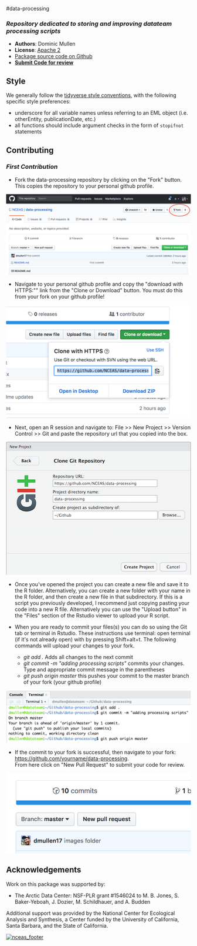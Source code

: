 #data-processing
### *Repository dedicated to storing and improving datateam processing scripts*

- **Authors**: Dominic Mullen
- **License**: [Apache 2](http://opensource.org/licenses/Apache-2.0)
- [Package source code on Github](https://github.com/NCEAS/data-processing)
- [**Submit Code for review**](https://github.com/NCEAS/data-processing/pulls)

## Style
We generally follow the [tidyverse style conventions](http://style.tidyverse.org/), with the following specific style preferences: 

- underscore for all variable names unless referring to an EML object (i.e. otherEntity, publicationDate, etc.)
- all functions should include argument checks in the form of `stopifnot` statements

## Contributing
### *First Contribution*
  
- Fork the data-processing repository by clicking on the "Fork" button.  This copies the repository 
to your personal github profile.
  
![](images/fork.png)
  
- Navigate to your personal github profile and copy the "download with HTTPS:"" link from the "Clone or
Download" button.  You must do this from your fork on your github profile! 
  
![](images/clone.png)

- Next, open an R session and navigate to: File >> New Project >> Version Control >> Git and paste the
repository url that you copied into the box.  
  
![](images/git.png)
  
- Once you've opened the project you can create a new file and save it to the R folder.  Alternatively, you can
create a new folder with your name in the R folder, and then create a new file in that subdirectory.  If this is 
a script you previously developed, I recommend just copying pasting your code into a new R file. Alternatively you 
can use the "Upload button" in the "Files" section of the Rstudio viewer to upload your R script.  
  
- When you are ready to commit your files(s) you can do so using the Git tab or terminal in Rstudio.  These instructions use terminal:  open terminal (if it's not already open) with by pressing Shift+alt+t.  The following commands will upload 
your changes to your fork.  
    - *git add .*  Adds all changes to the next commit 
    - *git commit -m "adding processing scripts"*  commits your changes.  Type and appropriate commit message in the parentheses
    - *git push origin master* this pushes your commit to the master branch of your fork (your github profile)
  
![](images/terminal.png)
  
- If the commit to your fork is successful, then navigate to your fork: https://github.com/yourname/data-processing.  
From here click on "New Pull Request" to submit your code for review.  
  
![](images/pull.png)

## Acknowledgements
Work on this package was supported by:

- The Arctic Data Center: NSF-PLR grant #1546024 to M. B. Jones, S. Baker-Yeboah, J. Dozier, M. Schildhauer, and A. Budden

Additional support was provided by the National Center for Ecological Analysis and Synthesis, a Center funded by the University of California, Santa Barbara, and the State of California.

[![nceas_footer](https://www.nceas.ucsb.edu/files/newLogo_0.png)](http://www.nceas.ucsb.edu)
